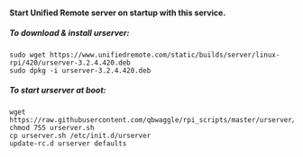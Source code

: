 #### Start Unified Remote server on startup with this service.

##### To download & install urserver:
```
sudo wget https://www.unifiedremote.com/static/builds/server/linux-rpi/420/urserver-3.2.4.420.deb
sudo dpkg -i urserver-3.2.4.420.deb
```

##### To start urserver at boot:
```
wget https://raw.githubusercontent.com/qbwaggle/rpi_scripts/master/urserver/urserver.sh
chmod 755 urserver.sh
cp urserver.sh /etc/init.d/urserver
update-rc.d urserver defaults
```
